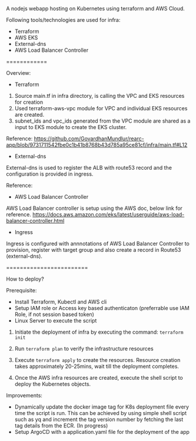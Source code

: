 A nodejs webapp hosting on Kubernetes using terraform and AWS Cloud.

Following tools/technologies are used for infra:
- Terraform
- AWS EKS
- External-dns
- AWS Load Balancer Controller

============

Overview:

- Terraform 

1. Source main.tf in infra directory, is calling the VPC and EKS resources for creation
2. Used terraform-aws-vpc module for VPC and individual EKS resources are created. 
3. subnet_ids and vpc_ids generated from the VPC module are shared as a input to EKS module to create the EKS cluster.

Reference: https://github.com/GovardhanMundlur/rearc-app/blob/9731711542fbe0c1b41b8768b43d785a95ce81cf/infra/main.tf#L12

- External-dns

External-dns is used to register the ALB with route53 record and the configuration is provided in ingress.

Reference: 

- AWS Load Balancer Controller

AWS Load Balancer controller is setup using the AWS doc, below link for reference.
https://docs.aws.amazon.com/eks/latest/userguide/aws-load-balancer-controller.html

- Ingress

Ingress is configured with annnotations of AWS Load Balancer Controller to provision, register with target group and also create a record in Route53 (external-dns).

========================

How to deploy?

Prerequisite: 
- Install Terraform, Kubectl and AWS cli
- Setup IAM role or Access key based authenticaton (preferrable use IAM Role, if not session based token)
- Linux Server to execute the script

1. Initiate the deployment of infra by executing the command:
   `terraform init`
  
2. Run `terraform plan` to verify the infrastructure resources

3. Execute `terraform apply` to create the resources. Resource creation takes approximately 20-25mins, wait till the deployment completes.

4. Once the AWS infra resources are created, execute the shell script to deploy the Kubernetes objects.

Improvements: 

- Dynamically update the docker image tag for K8s deployment file every time the script is run. This can be achieved by using simple shell script such as yq and increment the tag version number by fetching the last tag details from the ECR. (In progress)
- Setup ArgoCD with a application.yaml file for the deployment of the app
